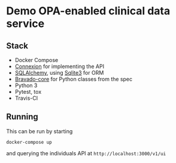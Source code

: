 # Demo OPA-enabled clinical data service

## Stack

- Docker Compose
- [Connexion](https://github.com/zalando/connexion) for implementing the API
- [SQLAlchemy](http://sqlalchemy.org), using [Sqlite3](https://www.sqlite.org/index.html) for ORM
- [Bravado-core](https://github.com/Yelp/bravado-core) for Python classes from the spec
- Python 3
- Pytest, tox
- Travis-CI

## Running

This can be run by starting

```
docker-compose up
```

and querying the individuals API at `http://localhost:3000/v1/ui`
